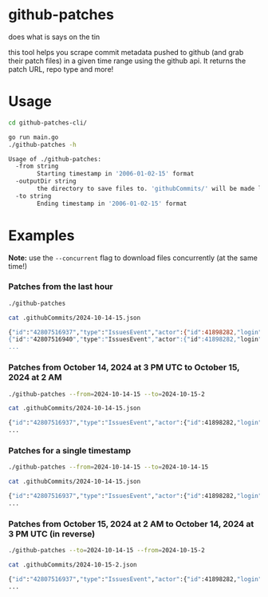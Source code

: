 # github-patches

does what is says on the tin

this tool helps you scrape commit metadata pushed to github (and grab their patch files) in a given time range using the github api. It returns the patch URL, repo type and more!

# Usage

```bash
cd github-patches-cli/

go run main.go
./github-patches -h

Usage of ./github-patches:
  -from string
        Starting timestamp in '2006-01-02-15' format
  -outputDir string
        the directory to save files to. 'githubCommits/' will be made locally if not specified (default ".githubCommits/")
  -to string
        Ending timestamp in '2006-01-02-15' format
```

# Examples

**Note:** use the `--concurrent` flag to download files concurrently (at the same time!)

### Patches from the last hour

```bash
./github-patches

cat .githubCommits/2024-10-14-15.json

{"id":"42807516937","type":"IssuesEvent","actor":{"id":41898282,"login":"github-actions[bot]","display_login":"github-actions","gravatar_id":"","url":"https://api.github.com/users/github-actions[bot]","avatar_url":"https://avatars.githubusercontent.com/u/41898282?"},"repo":{"id":859486274,"name":"leyu-sports/leyuio","url":"https://api.github.com/repos/leyu-sports/leyuio"},"payload":{"action":"opened","issue":{"url":"https://api.github...
{"id":"42807516940","type":"IssuesEvent","actor":{"id":41898282,"login":"github-actions[bot]","display_login":"github-actions","gravatar_id":"","url":"https://api.github.com/users/github-actions[bot]","avatar_url":"https://avatars.githubusercontent.com/u/41898282?"},"repo":{"id":869028658,"name":"long8guoji/long8ty","url":"https://api.github.com/repos/long8guoji/long8ty"},"payload":{"action":"opened","issue":{"url":"https://api.github.com/repos/long8guoji/long8ty/issues/34119","repository_url":"https://api.github.com/repos/long8guoji/long8ty",...
...
```

### Patches from October 14, 2024 at 3 PM UTC to October 15, 2024 at 2 AM 

```bash
./github-patches --from=2024-10-14-15 --to=2024-10-15-2

cat .githubCommits/2024-10-14-15.json

{"id":"42807516937","type":"IssuesEvent","actor":{"id":41898282,"login":"github-actions[bot]",...
...
```

### Patches for a single timestamp

```bash
./github-patches --from=2024-10-14-15 --to=2024-10-14-15

cat .githubCommits/2024-10-14-15.json

{"id":"42807516937","type":"IssuesEvent","actor":{"id":41898282,"login":"github-actions[bot]",...
...
```

### Patches from October 15, 2024 at 2 AM to October 14, 2024 at 3 PM UTC (in reverse)

```bash
./github-patches --to=2024-10-14-15 --from=2024-10-15-2

cat .githubCommits/2024-10-15-2.json

{"id":"42807516937","type":"IssuesEvent","actor":{"id":41898282,"login":"github-actions[bot]",...
...
```